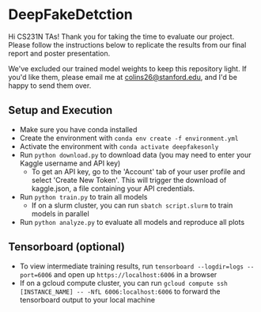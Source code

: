 # DeepFakeDetction

Hi CS231N TAs! Thank you for taking the time to evaluate our project. Please follow the instructions below to replicate the results from our final report and poster presentation.

We've excluded our trained model weights to keep this repository light. If you'd like them, please email me at colins26@stanford.edu, and I'd be happy to send them over.

## Setup and Execution
- Make sure you have conda installed
- Create the environment with `conda env create -f environment.yml`
- Activate the environment with `conda activate deepfakesonly`
- Run `python download.py` to download data (you may need to enter your Kaggle username and API key)
    - To get an API key, go to the 'Account' tab of your user profile and select 'Create New Token'. This will trigger the download of kaggle.json, a file containing your API credentials.
- Run `python train.py` to train all models
    - If on a slurm cluster, you can run `sbatch script.slurm` to train models in parallel
- Run `python analyze.py` to evaluate all models and reproduce all plots

## Tensorboard (optional)
- To view intermediate training results, run `tensorboard --logdir=logs --port=6006` and open up `https://localhost:6006` in a browser
- If on a gcloud compute cluster, you can run `gcloud compute ssh [INSTANCE_NAME] -- -NfL 6006:localhost:6006` to forward the tensorboard output to your local machine
